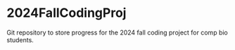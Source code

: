 # 2024FallCodingProj
Git repository to store progress for the  2024 fall coding project for comp bio students. 
